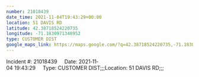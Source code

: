```yaml
---
number: 21018439
date_time: 2021-11-04T19:43:29+00:00
location: 51 DAVIS RD
latitude: 42.38718524220735
longitude: -71.1830971348952
type: CUSTOMER DIST
google_maps_link: https://maps.google.com/?q=42.38718524220735,-71.1830971348952
---
```


Incident #: 21018439     Date: 2021‐11‐04 19:43:29     Type: CUSTOMER DIST;;;Location: 51 DAVIS RD;;;
